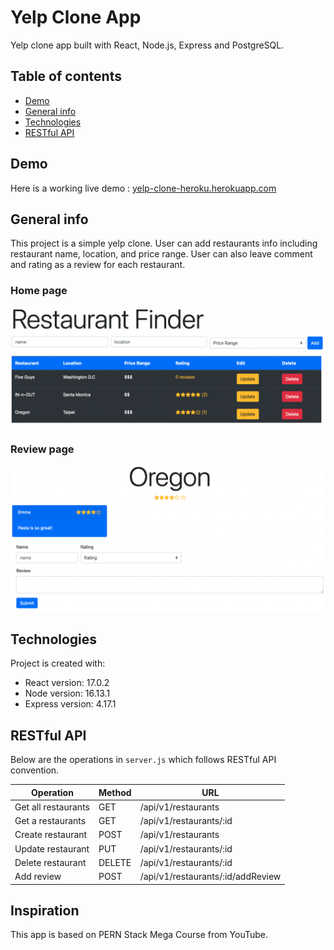 # Yelp Clone App
Yelp clone app built with React, Node.js, Express and PostgreSQL. 

## Table of contents 
* [Demo](#demo)
* [General info](#general-info)
* [Technologies](#technologies)
* [RESTful API](#restful-api)

## Demo

Here is a working live demo : [yelp-clone-heroku.herokuapp.com](https://yelp-clone-heroku.herokuapp.com)


## General info
This project is a simple yelp clone. User can add restaurants info including restaurant name, location, and price range. User can also leave comment and rating as a review for each restaurant.

### Home page 
![Home](./images/home.png)

### Review page
![Review](./images/review.png)

## Technologies
Project is created with:
* React version: 17.0.2
* Node version: 16.13.1
* Express version: 4.17.1

## RESTful API

Below are the operations in `server.js` which follows RESTful API convention. 

| Operation           | Method | URL                               |
| ------------------- | ------ | --------------------------------- | 
| Get all restaurants | GET    | /api/v1/restaurants               |
| Get a restaurants   | GET    | /api/v1/restaurants/:id           |
| Create restaurant   | POST   | /api/v1/restaurants               |
| Update restaurant   | PUT    | /api/v1/restaurants/:id           |
| Delete restaurant   | DELETE | /api/v1/restaurants/:id           |
| Add review          | POST   | /api/v1/restaurants/:id/addReview |

## Inspiration 
This app is based on PERN Stack Mega Course from YouTube.
